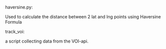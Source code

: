 haversine.py:

  Used to calculate the distance between 2 lat and lng points using Haversine Formula


track_voi:

  a script collecting data from the VOI-api.
